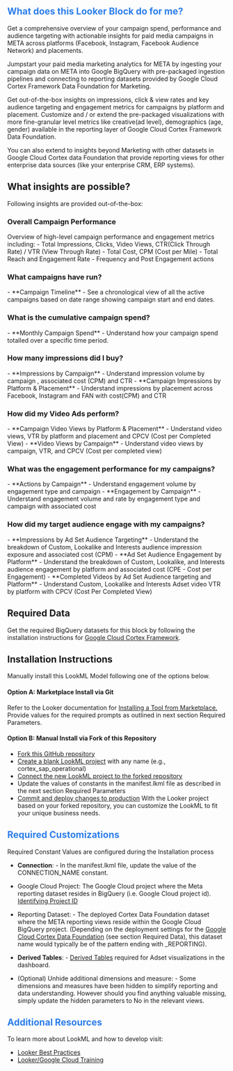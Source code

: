 <h2><span style="color:#2d7eea">What does this Looker Block do for me?</span></h2>

Get a comprehensive overview of your campaign spend, performance and audience targeting with actionable insights for paid media campaigns in META across platforms (Facebook, Instagram, Facebook Audience Network) and placements.

Jumpstart your paid media marketing analytics for META by ingesting your campaign data on META into Google BigQuery with pre-packaged ingestion pipelines and connecting to reporting datasets provided by Google Cloud Cortex Framework Data Foundation for Marketing.

Get out-of-the-box insights on impressions, click & view rates and key audience targeting and engagement metrics for campaigns by platform and placement. Customize and / or extend the pre-packaged visualizations with more fine-granular level metrics like creative(ad level), demographics (age, gender) available in the reporting layer of Google Cloud Cortex Framework Data Foundation.

You can also extend to insights beyond Marketing with other datasets in Google Cloud Cortex data Foundation that provide reporting views for other enterprise data sources (like your enterprise CRM, ERP systems).

<h2>What insights are possible?</h2>

Following insights are provided out-of-the-box:

<h3> Overall Campaign Performance </h3>
Overview of high-level campaign performance and engagement metrics including:
- Total Impressions, Clicks, Video Views, CTR(Click Through Rate) / VTR (View Through Rate)
- Total Cost, CPM (Cost per Mile)
- Total Reach and Engagement Rate
- Frequency and Post Engagement actions

<h3> What campaigns have run? </h3>
- **Campaign Timeline** - See a chronological view of all the active campaigns based on date range showing campaign start and end dates.

<h3> What is the cumulative campaign spend? </h3>
- **Monthly Campaign Spend** - Understand how your campaign spend totalled over a specific time period.

<h3> How many impressions did I buy? </h3>
- **Impressions by Campaign** -  Understand impression volume by campaign , associated cost (CPM) and CTR
- **Campaign Impressions by Platform & Placement** - Understand impressions by placement across Facebook, Instagram and FAN with cost(CPM) and CTR

<h3> How did my Video Ads perform? </h3>
- **Campaign Video Views by Platform & Placement** - Understand video views, VTR by platform and placement and CPCV (Cost per Completed View)
- **Video Views by Campaign** - Understand video views by campaign, VTR, and CPCV (Cost per completed view)

<h3> What was the engagement performance for my campaigns? </h3>
- **Actions by Campaign** - Understand engagement volume by engagement type and campaign
- **Engagement by Campaign** - Understand engagement volume and rate by engagement type and campaign with associated cost

<h3> How did my target audience engage with my campaigns? </h3>
- **Impressions by Ad Set Audience Targeting** - Understand the breakdown of Custom, Lookalike and Interests audience impression exposure and associated  cost (CPM)
- **Ad Set Audience Engagement by Platform** - Understand the breakdown of Custom, Lookalike, and Interests audience engagement by platform and associated cost (CPE - Cost per Engagement)
- **Completed Videos by Ad Set Audience targeting and Platform** - Understand Custom, Lookalike and Interests Adset video VTR  by platform with CPCV (Cost Per Completed View)

<h2>Required Data</h2>

Get the required BigQuery datasets for this block by following the installation instructions for [Google Cloud Cortex Framework](https://github.com/GoogleCloudPlatform/cortex-data-foundation).

<h2>Installation Instructions</h2>

Manually install this LookML Model following one of the options below.

<h4> Option A: Marketplace Install via Git </h4>

Refer to the Looker documentation for [Installing a Tool from Marketplace.](https://cloud.google.com/looker/docs/marketplace#installing_a_tool_from_a_git_url) Provide values for the required prompts as outlined in next section Required Parameters.

<h4> Option B: Manual Install via Fork of this Repository </h4>

- [Fork this GitHub repository](https://docs.github.com/en/get-started/quickstart/fork-a-repo#forking-a-repository)
- [Create a blank LookML project](https://cloud.google.com/looker/docs/create-projects#creating_a_blank_project) with any name (e.g., cortex_sap_operational)
- [Connect the new LookML project to the forked repository](https://cloud.google.com/looker/docs/setting-up-git-connection)
- Update the values of constants in the manifest.lkml file as described in the next section Required Parameters
- [Commit and deploy changes to production](https://cloud.google.com/looker/docs/version-control-and-deploying-changes#getting_your_changes_to_production)
With the Looker project based on your forked repository, you can customize the LookML to fit your unique business needs.

<h2><span style="color:#2d7eea">Required Customizations</span></h2>

Required Constant Values are configured during the Installation process

- **Connection**: - In the manifest.lkml file, update the value of the CONNECTION_NAME constant.

- Google Cloud Project: The Google Cloud project where the Meta reporting dataset resides in BigQuery (i.e. Google Cloud  project id). [Identifying Project ID](https://cloud.google.com/resource-manager/docs/creating-managing-projects#identifying_projects)

- Reporting Dataset: - The deployed Cortex Data Foundation dataset where the META reporting views reside within the Google Cloud BigQuery project. (Depending on the deployment settings for the [Google Cloud Cortex Data Foundation](https://github.com/GoogleCloudPlatform/cortex-data-foundation) (see section Required Data), this dataset name would typically be of the pattern ending with  _REPORTING).

- **Derived Tables**: - [Derived Tables](https://cloud.google.com/looker/docs/derived-tables#use_cases_for_pdts) required for Adset visualizations in the dashboard.

- (Optional) Unhide additional dimensions and measure: - Some dimensions and measures have been hidden to simplify reporting and data understanding. However should you find anything valuable missing, simply update the hidden parameters to No in the relevant views.

<h2><span style="color:#2d7eea">Additional Resources</span></h2>

To learn more about LookML and how to develop visit:
- [Looker Best Practices](https://cloud.google.com/looker/docs/best-practices/home)
- [Looker/Google Cloud Training](https://www.cloudskillsboost.google/catalog)
